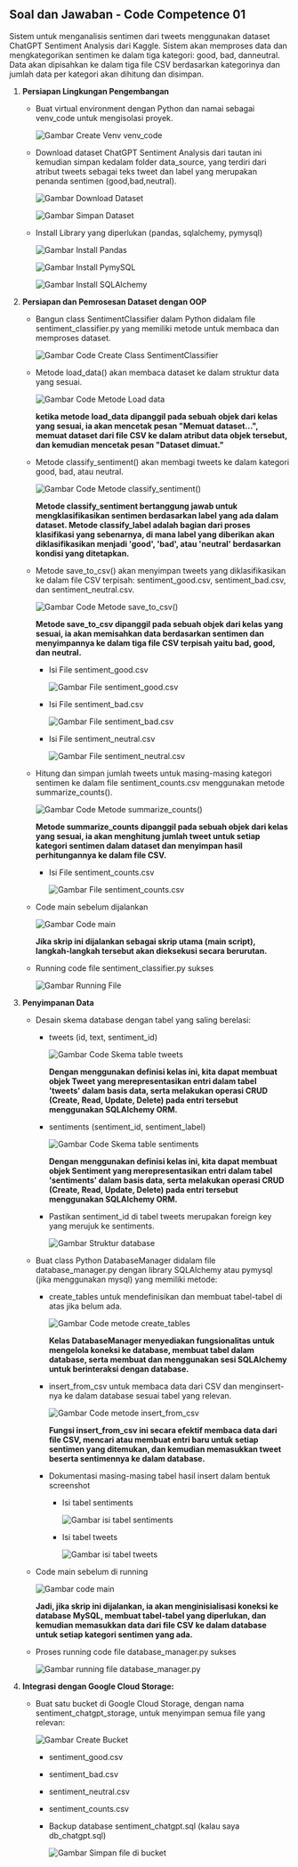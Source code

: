 ## Soal dan Jawaban - Code Competence 01

Sistem untuk menganalisis sentimen dari tweets menggunakan dataset ChatGPT Sentiment Analysis dari Kaggle. Sistem akan memproses data dan mengkategorikan sentimen ke dalam tiga kategori: good, bad, danneutral. Data akan dipisahkan ke dalam tiga file CSV berdasarkan kategorinya dan jumlah data per kategori akan dihitung dan disimpan.

1. **Persiapan Lingkungan Pengembangan**
    - Buat virtual environment dengan Python dan namai sebagai venv_code untuk mengisolasi proyek.

        ![Gambar Create Venv venv_code](https://github.com/rayhanrere008/de_rayhan-qalby-r/blob/main/Code_Competence_01/screenshots/01_Buat-virtual-env-dan-aktifkan.png?raw=true)

    - Download dataset ChatGPT Sentiment Analysis dari tautan ini kemudian simpan kedalam folder data_source, yang terdiri dari atribut tweets sebagai teks tweet dan label yang merupakan penanda sentimen (good,bad,neutral).

        ![Gambar Download Dataset](https://github.com/rayhanrere008/de_rayhan-qalby-r/blob/main/Code_Competence_01/screenshots/01_download-dataset-ChatGPT-Sentiment-Analysis.png?raw=true)

        ![Gambar Simpan Dataset](https://github.com/rayhanrere008/de_rayhan-qalby-r/blob/main/Code_Competence_01/screenshots/01_simpan-di-folder-data_source.png?raw=true)

    - Install Library yang diperlukan (pandas, sqlalchemy, pymysql)

        ![Gambar Install Pandas](https://github.com/rayhanrere008/de_rayhan-qalby-r/blob/main/Code_Competence_01/screenshots/01_Install_library_pandas.png?raw=true)

        ![Gambar Install PymySQL](https://github.com/rayhanrere008/de_rayhan-qalby-r/blob/main/Code_Competence_01/screenshots/01_Install_library_pymysql.png?raw=true)

        ![Gambar Install SQLAlchemy](https://github.com/rayhanrere008/de_rayhan-qalby-r/blob/main/Code_Competence_01/screenshots/01_Install_library_sqlalchemy.png?raw=true)

2. **Persiapan dan Pemrosesan Dataset dengan OOP**
    - Bangun class SentimentClassifier dalam Python didalam file sentiment_classifier.py yang memiliki metode untuk membaca dan memproses dataset.

        ![Gambar Code Create Class SentimentClassifier](https://github.com/rayhanrere008/de_rayhan-qalby-r/blob/main/Code_Competence_01/screenshots/02_Code-create-class-SentimentClassifier-1.png?raw=true)

    - Metode load_data() akan membaca dataset ke dalam struktur data yang sesuai.

        ![Gambar Code Metode Load data](https://github.com/rayhanrere008/de_rayhan-qalby-r/blob/main/Code_Competence_01/screenshots/02_Code-metode-load_data-2.png?raw=true)

        **ketika metode load_data dipanggil pada sebuah objek dari kelas yang sesuai, ia akan mencetak pesan "Memuat dataset...", memuat dataset dari file CSV ke dalam atribut data objek tersebut, dan kemudian mencetak pesan "Dataset dimuat."**

    - Metode classify_sentiment() akan membagi tweets ke dalam kategori good, bad, atau neutral.

        ![Gambar Code Metode classify_sentiment()](https://github.com/rayhanrere008/de_rayhan-qalby-r/blob/main/Code_Competence_01/screenshots/02_Code-metode-classify_sentiment()-3.png?raw=true)

        **Metode classify_sentiment bertanggung jawab untuk mengklasifikasikan sentimen berdasarkan label yang ada dalam dataset. Metode classify_label adalah bagian dari proses klasifikasi yang sebenarnya, di mana label yang diberikan akan diklasifikasikan menjadi 'good', 'bad', atau 'neutral' berdasarkan kondisi yang ditetapkan.**

    - Metode save_to_csv() akan menyimpan tweets yang diklasifikasikan ke dalam file CSV terpisah: sentiment_good.csv, sentiment_bad.csv, dan sentiment_neutral.csv.

        ![Gambar Code Metode save_to_csv()](https://github.com/rayhanrere008/de_rayhan-qalby-r/blob/main/Code_Competence_01/screenshots/02_Code-metode-save_to_csv()-4.png?raw=true)

        **Metode save_to_csv dipanggil pada sebuah objek dari kelas yang sesuai, ia akan memisahkan data berdasarkan sentimen dan menyimpannya ke dalam tiga file CSV terpisah yaitu bad, good, dan neutral.**

        - Isi File sentiment_good.csv

            ![Gambar File sentiment_good.csv](https://github.com/rayhanrere008/de_rayhan-qalby-r/blob/main/Code_Competence_01/screenshots/02_isi-file-sentiment_good.csv.png?raw=true)

        - Isi File sentiment_bad.csv

            ![Gambar File sentiment_bad.csv](https://github.com/rayhanrere008/de_rayhan-qalby-r/blob/main/Code_Competence_01/screenshots/02_isi-file-sentiment_bad.csv.png?raw=true)

        - Isi File sentiment_neutral.csv

            ![Gambar File sentiment_neutral.csv](https://github.com/rayhanrere008/de_rayhan-qalby-r/blob/main/Code_Competence_01/screenshots/02_isi-file-sentiment_neutral.csv.png?raw=true)

    - Hitung dan simpan jumlah tweets untuk masing-masing kategori sentimen ke dalam file sentiment_counts.csv menggunakan metode summarize_counts().

        ![Gambar Code Metode summarize_counts()](https://github.com/rayhanrere008/de_rayhan-qalby-r/blob/main/Code_Competence_01/screenshots/02_Code-metode-summarize_counts()-5.png?raw=true)

        **Metode summarize_counts dipanggil pada sebuah objek dari kelas yang sesuai, ia akan menghitung jumlah tweet untuk setiap kategori sentimen dalam dataset dan menyimpan hasil perhitungannya ke dalam file CSV.**

        - Isi File sentiment_counts.csv

            ![Gambar File sentiment_counts.csv](https://github.com/rayhanrere008/de_rayhan-qalby-r/blob/main/Code_Competence_01/screenshots/02_isi-file-sentiment_counts.csv.png?raw=true)
    
    - Code main sebelum dijalankan

        ![Gambar Code main](https://github.com/rayhanrere008/de_rayhan-qalby-r/blob/main/Code_Competence_01/screenshots/02_Code-main-6.png?raw=true)

        **Jika skrip ini dijalankan sebagai skrip utama (main script), langkah-langkah tersebut akan dieksekusi secara berurutan.**
        
    - Running code file sentiment_classifier.py sukses

        ![Gambar Running File](https://github.com/rayhanrere008/de_rayhan-qalby-r/blob/main/Code_Competence_01/screenshots/02_running-file-sentiment_classifier.py-success.png?raw=true)

3. **Penyimpanan Data**
    - Desain skema database dengan tabel yang saling berelasi:
        - tweets (id, text, sentiment_id)

            ![Gambar Code Skema table tweets](https://github.com/rayhanrere008/de_rayhan-qalby-r/blob/main/Code_Competence_01/screenshots/03_Code-skema-table-tweets-1.png?raw=true)

            **Dengan menggunakan definisi kelas ini, kita dapat membuat objek Tweet yang merepresentasikan entri dalam tabel 'tweets' dalam basis data, serta melakukan operasi CRUD (Create, Read, Update, Delete) pada entri tersebut menggunakan SQLAlchemy ORM.**

        - sentiments (sentiment_id, sentiment_label)

            ![Gambar Code Skema table sentiments](https://github.com/rayhanrere008/de_rayhan-qalby-r/blob/main/Code_Competence_01/screenshots/03_Code-skema-table-sentiments-2.png?raw=true)

            **Dengan menggunakan definisi kelas ini, kita dapat membuat objek Sentiment yang merepresentasikan entri dalam tabel 'sentiments' dalam basis data, serta melakukan operasi CRUD (Create, Read, Update, Delete) pada entri tersebut menggunakan SQLAlchemy ORM.**
        
        - Pastikan sentiment_id di tabel tweets merupakan foreign key yang merujuk ke sentiments.

            ![Gambar Struktur database](https://github.com/rayhanrere008/de_rayhan-qalby-r/blob/main/Code_Competence_01/screenshots/03_Struktur-database.png?raw=true)

    - Buat class Python DatabaseManager didalam file database_manager.py dengan library SQLAlchemy atau pymysql (jika menggunakan mysql) yang memiliki metode:
        - create_tables untuk mendefinisikan dan membuat tabel-tabel di atas jika belum ada.

            ![Gambar Code metode create_tables](https://github.com/rayhanrere008/de_rayhan-qalby-r/blob/main/Code_Competence_01/screenshots/03_Code-metode-create_tables-3.png?raw=true)

            **Kelas DatabaseManager menyediakan fungsionalitas untuk mengelola koneksi ke database, membuat tabel dalam database, serta membuat dan menggunakan sesi SQLAlchemy untuk berinteraksi dengan database.**

        - insert_from_csv untuk membaca data dari CSV dan menginsert-nya ke dalam database sesuai tabel yang relevan.

            ![Gambar Code metode insert_from_csv](https://github.com/rayhanrere008/de_rayhan-qalby-r/blob/main/Code_Competence_01/screenshots/03_Code-metode-insert_from_csv-4.png?raw=true)

            **Fungsi insert_from_csv ini secara efektif membaca data dari file CSV, mencari atau membuat entri baru untuk setiap sentimen yang ditemukan, dan kemudian memasukkan tweet beserta sentimennya ke dalam database.**

        - Dokumentasi masing-masing tabel hasil insert dalam bentuk screenshot
            - Isi tabel sentiments

                ![Gambar isi tabel sentiments](https://github.com/rayhanrere008/de_rayhan-qalby-r/blob/main/Code_Competence_01/screenshots/03_insert_table-sentiments.png?raw=true)

            - Isi tabel tweets

                ![Gambar isi tabel tweets](https://github.com/rayhanrere008/de_rayhan-qalby-r/blob/main/Code_Competence_01/screenshots/03_insert_table-tweets.png?raw=true)
    
    - Code main sebelum di running

        ![Gambar code main](https://github.com/rayhanrere008/de_rayhan-qalby-r/blob/main/Code_Competence_01/screenshots/03_Code-main.png?raw=true)

        **Jadi, jika skrip ini dijalankan, ia akan menginisialisasi koneksi ke database MySQL, membuat tabel-tabel yang diperlukan, dan kemudian memasukkan data dari file CSV ke dalam database untuk setiap kategori sentimen yang ada.**
    
    - Proses running code file database_manager.py sukses

        ![Gambar running file database_manager.py](https://github.com/rayhanrere008/de_rayhan-qalby-r/blob/main/Code_Competence_01/screenshots/03_running-file-database_manager.py-success.png?raw=true)

4. **Integrasi dengan Google Cloud Storage:**
    - Buat satu bucket di Google Cloud Storage, dengan nama sentiment_chatgpt_storage, untuk menyimpan semua file yang relevan:

        ![Gambar Create Bucket](https://github.com/rayhanrere008/de_rayhan-qalby-r/blob/main/Code_Competence_01/screenshots/04_create_bucket.png?raw=true)

        - sentiment_good.csv
        - sentiment_bad.csv
        - sentiment_neutral.csv
        - sentiment_counts.csv
        - Backup database sentiment_chatgpt.sql (kalau saya db_chatgpt.sql)

            ![Gambar Simpan file di bucket](https://github.com/rayhanrere008/de_rayhan-qalby-r/blob/main/Code_Competence_01/screenshots/04_simpan-file-di-bucket.png?raw=true)